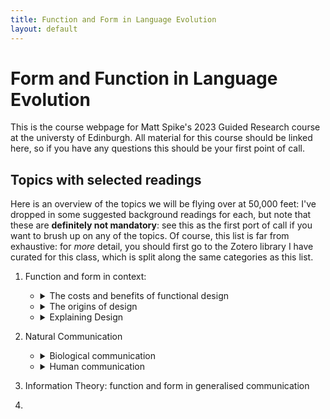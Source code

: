 ```yaml
---
title: Function and Form in Language Evolution
layout: default
---
```


# Form and Function in Language Evolution
This is the course webpage for Matt Spike's 2023 Guided Research course at the universty of Edinburgh.
All material for this course should be linked here, so if you have any questions this should be your first point of call.

## Topics with selected readings

Here is an overview of the topics we will be flying over at 50,000 feet: I've dropped in some suggested background readings for each, but note that these are **definitely not mandatory**: see this as the first port of call if you want to brush up on any of the topics. Of course, this list is far from exhaustive: for *more* detail, you should first go to the Zotero library I have curated for this class, which is split along the same categories as this list.

1. Function and form in context:
	- <details markdown="1">
		<summary>The costs and benefits of functional design</summary> 
		
		- <details markdown="1">
			<summary>Technology</summary>
	
			- Allocating cost and benefits: [Adler & Posner 1999](https://heinonline.org/HOL/P?h=hein.journals/ylr109&i=203 "Adler, M. D., & Posner, E. A. (1999). Rethinking Cost-Benefit Analysis. Yale Law Journal, 109(2), 165–248. https://doi.org/10.2307/797489")
			- Design: [Mantei 1988](https://doi.org/10.1145/42404.42408 "Mantei, M. M., & Teorey, T. J. (1988). Cost/benefit analysis for incorporating human factors in the software lifecycle. Communications of the ACM, 31(4), 428–439. https://doi.org/10.1145/42404.42408")
			- Decisions & Risk: [Fischhoff 2020](https://www.science.org/doi/full/10.1126/science.aaa6516 "Fischhoff, B. (2015). The realities of risk-cost-benefit analysis. Science, 350(6260), aaa6516. https://doi.org/10.1126/science.aaa6516")
			- The Ford Pinto Case: [Smith 2017](https://heinonline.org/HOL/P?h=hein.journals/twlram2016&i=212 "Smith, B. W. (2017) THE TROLLEY AND THE PINTO: COST- BENEFIT ANALYSIS IN AUTOMATED DRIVING AND OTHER CYBER- PHYSICAL SYSTEMS. Texas A&M Law Review, 4(4(2)), 197–208.")
		
		- <details markdown="1">
			<summary>Biology</summary>
	
			- Body size and metabolism: [Kozłowski, Konarzewski, & Czarnoleski 2020](https://doi.org/10.1111/brv.12615 "Kozłowski, J., Konarzewski, M., & Czarnoleski, M. (2020). Coevolution of body size and metabolic rate in vertebrates: A life-history perspective. Biological Reviews, 95(5), 1393–1417. https://doi.org/10.1111/brv.12615")
			- Functional traits: [Barr, Boisvert & Bateman 2021](https://www.mdpi.com/2221-3759/9/4/53 "Barr, J. I., Boisvert, C. A., & Bateman, P. W. (2021). At What Cost? Trade-Offs and Influences on Energetic Investment in Tail Regeneration in Lizards Following Autotomy. Journal of Developmental Biology, 9(4), 53. https://doi.org/10.3390/jdb9040053")
			- Behaviour: [Griffiths 1986](https://www.jstor.org/stable/4691 "Griffiths, D. (1986). Pit Construction by Ant-Lion Larvae: A Cost-Benefit Analysis. Journal of Animal Ecology, 55(1), 39–57. https://doi.org/10.2307/4691")
			- Learning: [Johnston et al 1982](https://www.sciencedirect.com/science/article/pii/S0065345408600467 "Johnston, T. D. (1982). Selective Costs and Benefits in the Evolution of Learning. In J. S. Rosenblatt, R. A. Hinde, C. Beer, & M.-C. Busnel (Eds.), Advances in the Study of Behavior (Vol. 12, pp. 65–106). Academic Press. https://doi.org/10.1016/S0065-3454(08)60046-7")
			- Cognition: [Huebner & Schulkin 2022 Chapter 1](https://doi.org/10.1017/9781108982191 "Huebner, B., & Schulkin, J. (2022). Biological Cognition (1st ed.). Cambridge University Press. https://doi.org/10.1017/9781108982191")

		- <details markdown="1">
			<summary>Humans</summary>
		
			- Physiology: [Pontzer, Raichlen & Sockol 2009](https://doi.org/10.1016/j.jhevol.2008.09.001 "Pontzer, H., Raichlen, D. A., \& Sockol, M. D. (2009). The metabolic cost of walking in humans, chimpanzees, and early hominins. Journal of Human Evolution, 56(1), 43–54. https://doi.org/10.1016/j.jhevol.2008.09.001")
			- Behaviour: [Nettle 2013](https://doi.org/10/f463mg "Nettle, D., Gibson, M. A., Lawson, D. W., \& Sear, R. (2013). Human behavioral ecology: Current research and future prospects. Behavioral Ecology, 24(5), 1031–1040. https://doi.org/10/f463mg")
			- Cognition: [Lieder Griffiths 2020](https://doi.org/10/gf23rr "Lieder, F., Griffiths, T. L. (2020). Resource-rational analysis: Understanding human cognition as the optimal use of limited computational resources. Behavioral and Brain Sciences, 43")
			- Social Learning: [Boyd & Richerson 2011](https://doi.org/10/cmc4j7 "Boyd, R., Richerson, P. J., & Henrich, J. (2011). The cultural niche: Why social learning is essential for human adaptation. Proceedings of the National Academy of Sciences, 108(Supplement_2), 10918–10925. https://doi.org/10/cmc4j7")
			- Social Cognition: [Herrmann et al 2007](https://doi.org/10/fmsz3g "Herrmann, E., Call, J., Hernandez-Lloreda, M. V., Hare, B., \& Tomasello, M. (2007). Humans Have Evolved Specialized Skills of Social Cognition: The Cultural Intelligence Hypothesis. Science, 317(5843), 1360–1366. https://doi.org/10/fmsz3g")
			- Culture: [Henrich & Henrich 2010](https://doi.org/10.1098/rspb.2010.1191 "Henrich, J., Henrich, N. (2010). The evolution of cultural adaptations: Fijian food taboos protect against dangerous marine toxins. Proceedings of the Royal Society B: Biological Sciences, 277(1701), 3715–3724")
	
	- <details markdown="1">
		<summary>The origins of design</summary>
		
		- <details markdown="1">
			<summary>Biological evolution</summary>
	
			- Mechanisms: Selection, mutation, drift [Berkeley UCMP](https://evolution.berkeley.edu/evolution-101/mechanisms-the-processes-of-evolution/ "© UC Museum of Paleontology Understanding Evolution, www.understandingevolution.org")
			- Evolutionary Novelties: [Wagner 2010](https://www.sciencedirect.com/science/article/pii/S0960982209019459 "Wagner, G. P. (2015). Evolutionary innovations and novelties: Let us get down to business! Zoologischer Anzeiger - A Journal of Comparative Zoology, 256, 75–81. https://doi.org/10.1016/j.jcz.2015.04.006")
			- Development and Constraints: [Arnold 1992](https://www.journals.uchicago.edu/doi/abs/10.1086/285398 "Arnold, S. J. (1992). Constraints on Phenotypic Evolution. The American Naturalist, 140, S85–S107. https://doi.org/10.1086/285398")
			- Evolutionary Ecology: [Collins 1986](https://www.jstor.org/stable/4330976 "Collins, J. P. (1986). 'Evolutionary Ecology' and the Use of Natural Selection in Ecological Theory. Journal of the History of Biology, 19(2), 257–288. https://doi.org/10.1007/BF00138879")
			- Systems Biology: [Aderem 2005](https://www.jstor.org/stable/4330976 "Aderem, A. (2005). Systems Biology: Its Practice and Challenges. Cell, 121(4), 511–513. https://doi.org/10.1016/j.cell.2005.04.020")
	
		- <details markdown="1">
			<summary>Cultural Evolution</summary>
	
			- Overview: [Mesoudi 2016](https://link.springer.com/article/10.1007/s11692-015-9320-0 "Mesoudi, A. (2016). Cultural Evolution: A Review of Theory, Findings and Controversies. Evolutionary Biology, 43(4), 481–497. https://doi.org/10.1007/s11692-015-9320-0")
			- Cumulative culture [Caldwell & Millen 2008](https://doi.org/10.1098%2Frstb.2008.0133 "Caldwell, C. A., & Millen, A. E. (2008). Studying cumulative cultural evolution in the laboratory. Philosophical Transactions of the Royal Society B: Biological Sciences, 363(1509), 3529–3539. https://doi.org/10.1098/rstb.2008.0133")
			- Theories: 
				- Dual Inheritance Theory [Henrich & McElreath 2007](https://doi.org/10.1093/oxfordhb/9780198568308.013.0038 "Henrich, J., & McElreath, R. (2007). Dual-inheritance theory: The evolution of human cultural capacities and cultural evolution. In L. Barrett & R. Dunbar (Eds.), Oxford Handbook of Evolutionary Psychology (p. 0). Oxford University Press. https://doi.org/10.1093/oxfordhb/9780198568308.013.0038")
				- Cultural Attraction Theory [Miton 2022](https://psyarxiv.com/qs2et/ "Miton, H. (2022). Cultural Attraction [Preprint]. PsyArXiv. https://doi.org/10.31234/osf.io/qs2et")
				- Paris vs California: [Buskell 2019](https://doi.org/10.1002/evan.21762 "Buskell, A. (2019). Looking for middle ground in cultural attraction theory. Evolutionary Anthropology: Issues, News, and Reviews, 28(1), 14–17. https://doi.org/10.1002/evan.21762")
			- Systems Approaches: [Buskell 2019](https://doi.org/10.1057/s41599-019-0343-5 "Buskell, A., Enquist, M., & Jansson, F. (2019). A systems approach to cultural evolution. Palgrave Communications, 5(1), 131. https://doi.org/10.1057/s41599-019-0343-5")
			- Fidelity and Granularity: [Charbonneah & Bouratt 2021](https://doi.org/10.1007/s11229-021-03047-1 "Charbonneau, M., & Bourrat, P. (2021). Fidelity and the grain problem in cultural evolution. Synthese, 199(3), 5815–5836. https://doi.org/10.1007/s11229-021-03047-1")
	
	- <details markdown="1">
		<summary>Explaining Design</summary>
	
		- <details markdown="1">
			<summary>Theories and Frameworks</summary>
		 
			- Adaptation: 
				- Meyr's Ultimate/Proximate Distinction: [Laland et al 2011](https://www.science.org/doi/abs/10.1126/science.1210879 "Laland, K. N., Sterelny, K., Odling-Smee, J., Hoppitt, W., & Uller, T. (2011). Cause and Effect in Biology Revisited: Is Mayr’s Proximate-Ultimate Dichotomy Still Useful? Science, 334(6062), 1512–1516. https://doi.org/10/bn7zk9") 
				- Tinbergen's 4 Questions [Spike 2017](http://link.springer.com/10.1007/s10539-018-9610-x "Spike, M. (2017). The evolution of linguistic rules. Biology & Philosophy, 32(6), 887–904. https://doi.org/10/gmstz9")
			- Cognition: 
				- Overview of Cognitive Science: [Oberlander 2006](https://www.sciencedirect.com/science/article/pii/B0080448542008567 "Oberlander, J. (2006). Cognitive Science: Overview. In K. Brown (Ed.), Encyclopedia of Language & Linguistics (Second Edition) (pp. 562–568). Elsevier. https://doi.org/10.1016/B0-08-044854-2/00856-7")
				- Marr's 4 levels: [Elber-Dorozko & Shagrir, 2018](https://www.taylorfrancis.com/chapters/edit/10.4324/9781315643670-16/computation-levels-cognitive-neural-sciences-lotem-elber-dorozko-oron-shagrir "Elber-Dorozko, L., & Shagrir, O. (2018). Computation and levels in the cognitive and neural sciences. In The Routledge Handbook of the Computational Mind. Routledge.")
	
		- <details markdown="1">
			<summary>Extensions</summary>
	
			- Biology:
				- Non-genetic inheritance: [Jablonka & Lamb 2007](https://doi.org/10.1017/S0140525X07002221 "Jablonka, E., & Lamb, M. J. (2007). Précis of Evolution in Four Dimensions. Behavioral and Brain Sciences, 30(4), 353–365. https://doi.org/10.1017/S0140525X07002221")
				- Novelty, Plasticity & Niche Construction: [Sterelny 2009](https://link.springer.com/chapter/10.1007/978-1-4020-9636-5_7 "Sterelny, K. (2009). Novelty, Plasticity and Niche Construction: The Influence of Phenotypic Variation on Evolution. In A. Barberousse, M. Morange, & T. Pradeu (Eds.), Mapping the Future of Biology: Evolving Concepts and Theories (pp. 93–110). Springer Netherlands. https://doi.org/10.1007/978-1-4020-9636-5_7")
				- Extended Evolutionary Synthesis: [Laland et al 2015](https://royalsocietypublishing.org/doi/full/10.1098/rspb.2015.1019 "Laland, K. N., Uller, T., Feldman, M. W., Sterelny, K., Müller, G. B., Moczek, A., Jablonka, E., & Odling-Smee, J. (2015). The extended evolutionary synthesis: Its structure, assumptions and predictions. Proceedings of the Royal Society B: Biological Sciences, 282(1813), 20151019. https://doi.org/10.1098/rspb.2015.1019")
			- Cognition:
				- 4e Cognition: [Clark 2017](https://doi.org/10.1002/9781405164535.ch39 "Clark, A. (2017). Embodied, Situated, and Distributed Cognition. In A Companion to Cognitive Science (pp. 506–517). John Wiley & Sons, Ltd. https://doi.org/10.1002/9781405164535.ch39")
				- Culture & Cognition: [Heyes 2018](https://doi.org/10.1098/rstb.2017.0051 "Heyes, C. (2018). Enquire within: Cultural evolution and cognitive science. Philosophical Transactions of the Royal Society B: Biological Sciences, 373(1743), 20170051. https://doi.org/10.1098/rstb.2017.0051")
	
		- <details markdown="1">
			<summary> Critiques of adaptationism and teleology</summary>
	
			- in Biology: [Gould & Lewontin 1979](https://royalsocietypublishing.org/doi/10.1098/rspb.1979.0086 "Gould, S. J., Lewontin, R. C., Maynard Smith, J., & Holliday, R. (1997). The spandrels of San Marco and the Panglossian paradigm: A critique of the adaptationist programme. Proceedings of the Royal Society of London. Series B. Biological Sciences, 205(1161), 581–598. https://doi.org/10.1098/rspb.1979.0086")
			- in (Evolutionary) Psychology: [Downes 2021](https://plato.stanford.edu/entries/evolutionary-psychology/ "Downes, Stephen M., 'Evolutionary Psychology', The Stanford Encyclopedia of Philosophy (Spring 2021 Edition), Edward N. Zalta (ed.), URL = <https://plato.stanford.edu/archives/spr2021/entries/evolutionary-psychology/>") 
			- in Evolutionary Psychology (again): [Lloyd 1999](https://doi.org/10.1023/A:1006638501739 "Lloyd, E. A. (1999). Evolutionary Psychology: The Burdens of Proof. Biology and Philosophy, 14(2), 211–233. https://doi.org/10.1023/A:1006638501739")
			- in Culture: [Fracchia & Lewontin 1979](https://royalsocietypublishing.org/doi/10.1098/rspb.1979.0086 "Fracchia, J., & Lewontin, R. C. (1999). Does Culture Evolve? History and Theory, 38(4), 52–78. https://doi.org/10/dxhwmk")
	
2. Natural Communication
	- <details markdown="1">
		<summary>Biological communication</summary>
		
		- <details markdown="1">
			<summary>Function as definitional</summary>
			
			- Definitions [Scott-Phillips 2008](https://doi.org/10.1111/j.1420-9101.2007.01497.x "Scott-Phillips, T. C. (2008). Defining biological communication. Journal of Evolutionary Biology, 21(2), 387–395. https://doi.org/10.1111/j.1420-9101.2007.01497.x")
			- Taxonomy of Biological Information: [Wagner & Danchin 2010](https://doi.org/10.1111/j.1600-0706.2009.17315.x "Wagner, Richard H., and Étienne Danchin. A Taxonomy of Biological Information. Oikos 119, no. 2 (2010): 203–9. https://doi.org/10.1111/j.1600-0706.2009.17315.x.")
			- As systems: [Hebets et al 2016](https://doi.org/10.1098/rspb.2015.2889 "Hebets, E. A., Barron, A. B., Balakrishnan, C. N., Hauber, M. E., Mason, P. H., & Hoke, K. L. (2016). A systems approach to animal communication. Proceedings of the Royal Society B: Biological Sciences, 283(1826), 20152889. https://doi.org/10.1098/rspb.2015.2889")

		- <details markdown="1">
			<summary>Diverse forms, limited functions:</summary>
			
			- <details markdown="1">
				<summary>In the organism</summary>

				- Gene regulatory networks: [Angelin-Bonnet, Biggs &Vignes 2019](https://doi.org/10.1007/978-1-4939-8882-2_15 "Angelin-Bonnet, O., Biggs, P.J., Vignes, M. (2019). Gene Regulatory Networks: A Primer in Biological Processes and Statistical Modelling. In: Sanguinetti, G., Huynh-Thu, V. (eds) Gene Regulatory Networks. Methods in Molecular Biology, vol 1883. https://doi.org/10.1007/978-1-4939-8882-2_15")
				- Between cells: [Armingol et al 2021](https://doi.org/10.1038/s41576-020-00292-x "Armingol, Erick, Adam Officer, Olivier Harismendy, and Nathan E. Lewis. Deciphering Cell–Cell Interactions and Communication from Gene Expression Nature Reviews Genetics. Nature Reviews Genetics 22, no. 2 (February 2021): 71–88. https://doi.org/10.1038/s41576-020-00292-x")
				- The endocrine system: [Seldin, Marcus & Lusis 2019](https://doi.org/10.1194/jlr.S090316. "Seldin, Marcus M., and Aldons J. Lusis. Systems-Based Approaches for Investigation of Inter-Tissue Communication [S]. Journal of Lipid Research 60, no. 3 (March 1, 2019): 450–55. https://doi.org/10.1194/jlr.S090316.")
				- Neurons: [Arendt et al 2019](https://doi.org/10.1016/j.conb.2019.01.022 "Arendt, D., Bertucci, P. Y., Achim, K., & Musser, J. M. (2019). Evolution of neuronal types and families. Current opinion in neurobiology, 56, 144-152.")

			- <details markdown="1">
				<summary>Between Animals:</summary>

				- Animal Communication [Searcy & Nowicki 2021](https://doi.org/10.1002/9781119109556.ch14 "Searcy, W. A., & Nowicki, S. (2021). Animal Communication. The Behavior of Animals, 2nd Edition: Mechanisms, Function and Evolution, 367-396.")
				- Quorum Sensing: [Williams et al 2007](https://doi.org/10.1098/rstb.2007.203 "Williams, Paul, Klaus Winzer, Weng C Chan, and Miguel Cámara. Look Who’s Talking: Communication and Quorum Sensing in the Bacterial World. Philosophical Transactions of the Royal Society B: Biological Sciences 362, no. 1483 (2007): 1119–34. https://doi.org/10.1098/rstb.2007.203")
				- Bees: [Benveniste 1953](https://doi.org/10.1177/039219215300100101 "Benveniste, E. Animal Communication and Human Language: The Language of the Bees. Diogenes 1, no. 1 (January 1, 1953): 1–7. https://doi.org/10.1177/039219215300100101.")

			- <details markdown="1">
				<summary>Functions:</summary>

				- Social signals: [Roberts & Roberts 2020](https://doi.org/10.1111/brv.12553 "Roberts, Anna I., and Sam G. B. Roberts. Communicative Roots of Complex Sociality and Cognition. Biological Reviews 95, no. 1 (2020): 51–73. https://doi.org/10.1111/brv.12553.")
				- Signalling Quality [Sheehan & Bergman 2016](https://doi.org/10.1093/beheco/arv109 "Sheehan, Michael J., and Thore J. Bergman. 'Is There an Evolutionary Trade-off between Quality Signaling and Social Recognition?' Behavioral Ecology 27, no. 1 (January 1, 2016): 2–13. https://doi.org/10.1093/beheco/arv109.")
				- Deception: [Martinez 2019](https://doi.org/10.1016/j.shpsc.2019.101184 "Martínez, M. (2019). Deception as cooperation. Studies in History and Philosophy of Science Part C: Studies in History and Philosophy of Biological and Biomedical Sciences, 77, 101184.")
				- Functional Information Taxonomy [Fresco, Ginsburg & Jablonka 2020](https://doi.org/10.1007/s13164-018-0410-7 "Fresco, N., Ginsburg, S., & Jablonka, E. (2020). Functional Information: A Graded Taxonomy of Difference Makers. Review of Philosophy and Psychology, 11(3), 547–567. https://doi.org/10.1007/s13164-018-0410-7")


			- <details markdown="1">
				<summary>Form:</summary>
				
				- Signal Detection & Noise [Wiley 2013](https://doi.org/10.1007/978-3-642-41494-7_2 "Wiley, R. H. (2013). Signal Detection, Noise, and the Evolution of Communication. In H. Brumm (Ed.), Animal Communication and Noise (pp. 7–30). Springer. https://doi.org/10.1007/978-3-642-41494-7_2")
				- Multimodality: [Bro-Jørgensen 2010](https://doi.org/10.1016/j.tree.2009.11.003 "Bro-Jørgensen, J. (2010). Dynamics of multiple signalling systems: animal communication in a world in flux. Trends in Ecology & Evolution, 25(5), 292-300.")
				- Plasticity: [Ords, Stamps & Losos 2010](https://doi.org/10.1111/j.1558-5646.2010.01056.x "Ord, Terry J., Judy A. Stamps, and Jonathan B. Losos. Adaptation and Plasticity of Animal Communication in Fluctuating Environments. Evolution 64, no. 11 (2010): 3134–48. https://doi.org/10.1111/j.1558-5646.2010.01056.x")

		- <details markdown="1">
			<summary>Manipulation, inclusive fitness, or group selection?</summary>

			- [Owren et al 2010](https://doi.org/10.1007/s10539-010-9224-4 "Owren, M. J., Rendall, D., & Ryan, M. J. (2010). Redefining animal signaling: Influence versus information in communication. Biology & Philosophy, 25(5), 755–780. https://doi.org/10.1007/s10539-010-9224-4")
			- Blip
			- Blong	
	
	- <details markdown="1">
		<summary>Human communication</summary>
		
		- <details markdown="1">
			<summary>Are language and communication co-extensive?</summary>
			
			- Bleepo
			- Blloopo	
			- yupj

		- <details markdown="1">
			<summary>Diverse forms, unlimited function, and the role of pragmatics</summary>
			
			- Bleepo
			- Blloopo	
			- yupj

		- <details markdown="1">
			<summary>Language design: thought or communication?</summary>
			
			- Bleepo
			- Blloopo	
			- yupj

4.  Information Theory: function and form in generalised communication
5. 
  
